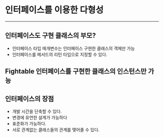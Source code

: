 # 인터페이스를 이용한 다형성

* * * 

## 인터페이스도 구현 클래스의 부모?
* 인터페이스 타입 매개변수는 인터페이스 구현한 클래스의 객체만 가능 
* 인터페이스를 메서드의 리턴 타입으로 지정할 수 있다.

## Fightable 인터페이스를 구현한 클래스의 인스턴스만 가능


## 인터페이스의 장점
* 개발 시간을 단축할 수 있다.
* 변경에 유연한 설계가 가능하다
* 표준화가 가능하다.
* 서로 관계없는 클래스들의 관계를 맺어줄 수 있다.
